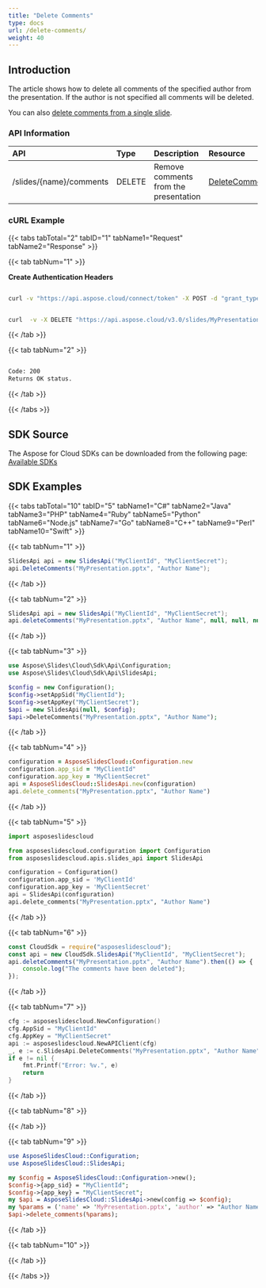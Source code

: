 ```yaml
---
title: "Delete Comments"
type: docs
url: /delete-comments/
weight: 40
---
```

## **Introduction**
The article shows how to delete all comments of the specified author from the presentation. If the author is not specified all comments will be deleted.

You can also [delete comments from a single slide](/slides/delete-slide-comments/).

### **API Information**
|**API**|**Type**|**Description**|**Resource**|
| :- | :- | :- | :- |
/slides/{name}/comments| DELETE| Remove comments from the presentation|[DeleteComments](https://apireference.aspose.cloud/slides/#/Comments/DeleteComments)
### **cURL Example**

{{< tabs tabTotal="2" tabID="1" tabName1="Request" tabName2="Response" >}}

{{< tab tabNum="1" >}}

**Create Authentication Headers**
```sh

curl -v "https://api.aspose.cloud/connect/token" -X POST -d "grant_type=client_credentials&client_id=XXXX&client_secret=XXXX-XX" -H "Content-Type: application/x-www-form-urlencoded" -H "Accept: application/json"

```
```sh

curl  -v -X DELETE "https://api.aspose.cloud/v3.0/slides/MyPresentation.pptx/comments?author=Author%20Name" -H "Content-Type: text/json" -H "Authorization: Bearer [Access Token]

```
{{< /tab >}}

{{< tab tabNum="2" >}}

```sh

Code: 200
Returns OK status.

```

{{< /tab >}}

{{< /tabs >}}

## **SDK Source**
The Aspose for Cloud SDKs can be downloaded from the following page: [Available SDKs](/slides/available-sdks/)
## **SDK Examples**
{{< tabs tabTotal="10" tabID="5" tabName1="C#" tabName2="Java" tabName3="PHP" tabName4="Ruby" tabName5="Python" tabName6="Node.js" tabName7="Go" tabName8="C++" tabName9="Perl" tabName10="Swift" >}}

{{< tab tabNum="1" >}}

```csharp
SlidesApi api = new SlidesApi("MyClientId", "MyClientSecret");
api.DeleteComments("MyPresentation.pptx", "Author Name");
```

{{< /tab >}}

{{< tab tabNum="2" >}}

```java
SlidesApi api = new SlidesApi("MyClientId", "MyClientSecret");
api.deleteComments("MyPresentation.pptx", "Author Name", null, null, null);
```

{{< /tab >}}

{{< tab tabNum="3" >}}

```php
use Aspose\Slides\Cloud\Sdk\Api\Configuration;
use Aspose\Slides\Cloud\Sdk\Api\SlidesApi;

$config = new Configuration();
$config->setAppSid("MyClientId");
$config->setAppKey("MyClientSecret");
$api = new SlidesApi(null, $config);
$api->DeleteComments("MyPresentation.pptx", "Author Name");
```

{{< /tab >}}

{{< tab tabNum="4" >}}

```ruby
configuration = AsposeSlidesCloud::Configuration.new
configuration.app_sid = "MyClientId"
configuration.app_key = "MyClientSecret"
api = AsposeSlidesCloud::SlidesApi.new(configuration)
api.delete_comments("MyPresentation.pptx", "Author Name")
```

{{< /tab >}}

{{< tab tabNum="5" >}}

```python
import asposeslidescloud

from asposeslidescloud.configuration import Configuration
from asposeslidescloud.apis.slides_api import SlidesApi

configuration = Configuration()
configuration.app_sid = 'MyClientId'
configuration.app_key = 'MyClientSecret'
api = SlidesApi(configuration)
api.delete_comments("MyPresentation.pptx", "Author Name")
```

{{< /tab >}}

{{< tab tabNum="6" >}}

```javascript
const CloudSdk = require("asposeslidescloud");
const api = new CloudSdk.SlidesApi("MyClientId", "MyClientSecret");
api.deleteComments("MyPresentation.pptx", "Author Name").then(() => {
    console.log("The comments have been deleted");
});
```

{{< /tab >}}

{{< tab tabNum="7" >}}

```go
cfg := asposeslidescloud.NewConfiguration()
cfg.AppSid = "MyClientId"
cfg.AppKey = "MyClientSecret"
api := asposeslidescloud.NewAPIClient(cfg)
_, e := c.SlidesApi.DeleteComments("MyPresentation.pptx", "Author Name", "", "", "")
if e != nil {
    fmt.Printf("Error: %v.", e)
    return
}
```

{{< /tab >}}

{{< tab tabNum="8" >}}

{{< /tab >}}

{{< tab tabNum="9" >}}

```perl
use AsposeSlidesCloud::Configuration;
use AsposeSlidesCloud::SlidesApi;

my $config = AsposeSlidesCloud::Configuration->new();
$config->{app_sid} = "MyClientId";
$config->{app_key} = "MyClientSecret";
my $api = AsposeSlidesCloud::SlidesApi->new(config => $config);
my %params = ('name' => 'MyPresentation.pptx', 'author' => "Author Name");
$api->delete_comments(%params);
```

{{< /tab >}}

{{< tab tabNum="10" >}}

{{< /tab >}}

{{< /tabs >}}